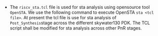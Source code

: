- The ```riscv_sta.tcl``` file is used for sta analysis using opensource tool ``OpenSTA``. We use the following command to execute OpenSTA ```sta <tcl file>```. At present the tcl file is use for sta analysis of ``Post_Synthesis``stage across the different skywater130 PDK. The TCL script shall be modified for sta analysis across other PnR stages. 


